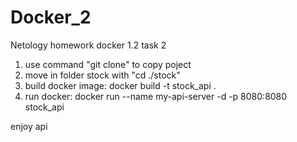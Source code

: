 # Docker_2
Netology homework docker 1.2 task 2

1. use command "git clone" to copy poject
2. move in folder stock with "cd ./stock"
3. build docker image: docker build -t stock_api .
4. run docker: docker run --name my-api-server -d -p 8080:8080 stock_api

enjoy api